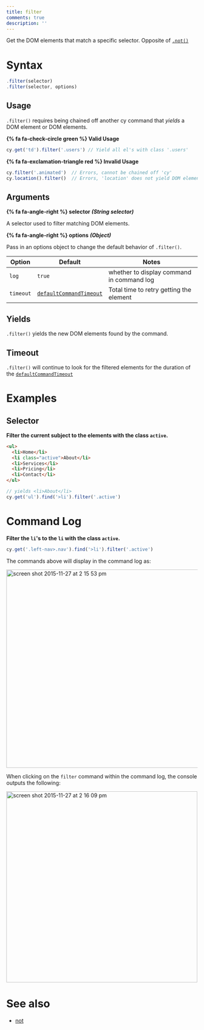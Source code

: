 ```yaml
---
title: filter
comments: true
description: ''
---
```


Get the DOM elements that match a specific selector. Opposite of [`.not()`](https://on.cypress.io/api/not)

# Syntax

```javascript
.filter(selector)
.filter(selector, options)
```

## Usage

`.filter()` requires being chained off another cy command that *yields* a DOM element or DOM elements.

**{% fa fa-check-circle green %} Valid Usage**

```javascript
cy.get('td').filter('.users') // Yield all el's with class '.users'
```

**{% fa fa-exclamation-triangle red %} Invalid Usage**

```javascript
cy.filter('.animated')  // Errors, cannot be chained off 'cy'
cy.location().filter()  // Errors, 'location' does not yield DOM element
```

## Arguments

**{% fa fa-angle-right %} selector**  ***(String selector)***

A selector used to filter matching DOM elements.

**{% fa fa-angle-right %} options**  ***(Object)***

Pass in an options object to change the default behavior of `.filter()`.

Option | Default | Notes
--- | --- | ---
`log` | `true` | whether to display command in command log
`timeout` | [`defaultCommandTimeout`](https://on.cypress.io/guides/configuration#timeouts) | Total time to retry getting the element

## Yields

`.filter()` yields the new DOM elements found by the command.

## Timeout

`.filter()` will continue to look for the filtered elements for the duration of the [`defaultCommandTimeout`](https://on.cypress.io/guides/configuration#timeouts)

# Examples

## Selector

**Filter the current subject to the elements with the class `active`.**

```html
<ul>
  <li>Home</li>
  <li class="active">About</li>
  <li>Services</li>
  <li>Pricing</li>
  <li>Contact</li>
</ul>
```

```javascript
// yields <li>About</li>
cy.get('ul').find('>li').filter('.active')
```

# Command Log

**Filter the `li`'s to the `li` with the class `active`.**

```javascript
cy.get('.left-nav>.nav').find('>li').filter('.active')
```

The commands above will display in the command log as:

<img width="522" alt="screen shot 2015-11-27 at 2 15 53 pm" src="https://cloud.githubusercontent.com/assets/1271364/11447263/7176e824-9511-11e5-93cc-fa10b3b94482.png">

When clicking on the `filter` command within the command log, the console outputs the following:

<img width="503" alt="screen shot 2015-11-27 at 2 16 09 pm" src="https://cloud.githubusercontent.com/assets/1271364/11447266/74b643a4-9511-11e5-8b42-6f6dfbdfb2a8.png">

# See also

- [not](https://on.cypress.io/api/not)
